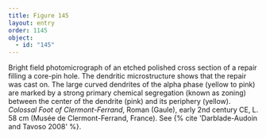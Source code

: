 ```yaml
---
title: Figure 145
layout: entry
order: 1145
object:
  - id: "145"
---
```


Bright field photomicrograph of an etched polished cross section of a repair filling a core-pin hole. The dendritic microstructure shows that the repair was cast on. The large curved dendrites of the alpha phase (yellow to pink) are marked by a strong primary chemical segregation (known as zoning) between the center of the dendrite (pink) and its periphery (yellow). *Colossal Foot of Clermont-Ferrand*, Roman (Gaule), early 2nd century CE, L. 58 cm (Musée de Clermont-Ferrand, France). See {% cite 'Darblade-Audoin and Tavoso 2008' %}.
